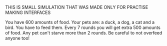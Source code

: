 THIS IS SMALL SIMULATION THAT WAS MADE ONLY FOR PRACTISE MAKING INTERFACES

You have 600 amounts of food. Your pets are: a duck, a dog, a cat and a bird. You have to feed them. Every 7 rounds you will get extra 500 amounts of food. Any pet can't starve more than 2 rounds. Be careful to not overfeed anyone too!
